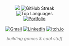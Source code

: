 <div align="center">

<!-- GitHub Stats -->
<img src="https://github-readme-stats.vercel.app/api?username=EthanLev&show_icons=true&theme=tokyonight&include_all_commits=true&count_private=true"/>
<img src="https://github-readme-streak-stats.herokuapp.com?user=EthanLev&theme=radical&card_width=195&hide_total_contributions=true&hide_current_streak=true" alt="GitHub Streak" />
<br/>

<!-- Top Languages -->
<img src="https://github-readme-stats.vercel.app/api/top-langs/?username=EthanLev&theme=radical&card_width=500&layout=compact&langs_count=6" alt="Top Languages" />
<br/>

<!-- Personal Links -->
<a href="https://ethanlev.github.io/MyPortfolio/">
  <img src="https://img.shields.io/badge/-My%20Portfolio-44BAA2?style=for-the-badge" alt="Portfolio" /></a>
<br/><br/>

<!-- Contact -->
<a href="mailto:levesqueethna9@gmail.com">
  <img src="https://img.shields.io/badge/-Email-D14836?style=for-the-badge&logo=gmail&logoColor=white" alt="Gmail" /></a>
<a href="https://www.linkedin.com/in/yourlinkedin/">
  <img src="https://img.shields.io/badge/Connect-blue?style=for-the-badge&logo=linkedin&logoColor=white" alt="LinkedIn" /></a>
<a href="https://ethanlev.itch.io/">
  <img src="https://img.shields.io/badge/-My%20Games-red?style=for-the-badge&logo=itch.io&logoColor=white" alt="Itch.io" /></a>

  <p align="center" style="color:gray;"><i>building games & cool stuff</i></p>
</div>
